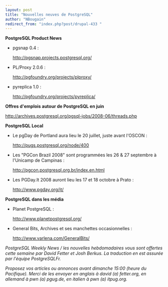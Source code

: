 ```yaml
---
layout: post
title: "Nouvelles neuves de PostgreSQL"
author: "NBougain"
redirect_from: "index.php?post/drupal-433 "
---
```




<strong>PostgreSQL Product News</strong>

<!--break-->

<ul>

<li>pgsnap 0.4&nbsp;:

<a target="_blank" href="http://pgsnap.projects.postgresql.org/">http://pgsnap.projects.postgresql.org/</a></li>

<li>PL/Proxy 2.0.6&nbsp;:

<a target="_blank" href="http://pgfoundry.org/projects/plproxy/">http://pgfoundry.org/projects/plproxy/</a></li>

<li>pyreplica 1.0&nbsp;:

<a target="_blank" href="http://pgfoundry.org/projects/pyreplica/">http://pgfoundry.org/projects/pyreplica/</a></li>

</ul>

<p><strong>Offres d'emplois autour de PostgreSQL en juin</strong></p>

<p><a target="_blank" href="http://archives.postgresql.org/pgsql-jobs/2008-06/threads.php">http://archives.postgresql.org/pgsql-jobs/2008-06/threads.php</a></p>

<p><strong>PostgreSQL Local</strong></p>

<ul>

<li>Le pgDay de Portland aura lieu le 20 juillet, juste avant l'OSCON&nbsp;:

<a target="_blank" href="http://pugs.postgresql.org/node/400">http://pugs.postgresql.org/node/400</a></li>

<li>Les "PGCon Brazil 2008" sont programmées les 26 &amp; 27 septembre à l'Unicamp de Campinas&nbsp;:

<a target="_blank" href="http://pgcon.postgresql.org.br/index.en.html">http://pgcon.postgresql.org.br/index.en.html</a></li>

<li>Les PGDay.It 2008 auront lieu les 17 et 18 octobre à Prato&nbsp;:

<a target="_blank" href="http://www.pgday.org/it/">http://www.pgday.org/it/</a></li>

</ul>

<p><strong>PostgreSQL dans les média</strong></p>

<ul>

<li>Planet PostgreSQL&nbsp;:

<a target="_blank" href="http://www.planetpostgresql.org/">http://www.planetpostgresql.org/</a></li>

<li>General Bits, Archives et ses manchettes occasionnelles&nbsp;:

<a target="_blank" href="http://www.varlena.com/GeneralBits/">http://www.varlena.com/GeneralBits/</a></li>

</ul>

<p><em>PostgreSQL Weekly News / les nouvelles hebdomadaires vous sont offertes cette semaine par David Fetter et Josh Berkus. La traduction en est assurée par l'équipe PostgreSQLFr.</em></p>

<p><em>Proposez vos articles ou annonces avant dimanche 15:00 (heure du Pacifique). Merci de les envoyer en anglais à david (a) fetter.org, en allemand à pwn (a) pgug.de, en italien à pwn (a) itpug.org.</em></p>